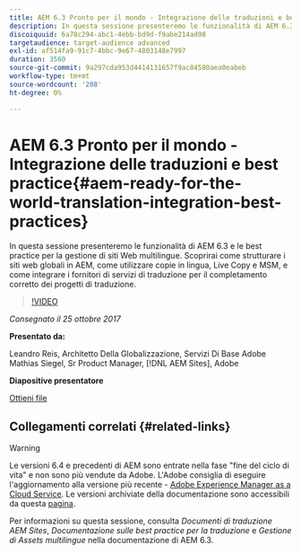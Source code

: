 ```yaml
---
title: AEM 6.3 Pronto per il mondo - Integrazione delle traduzioni e best practice
description: In questa sessione presenteremo le funzionalità di AEM 6.3 e le best practice per la gestione di siti Web multilingue. Scoprirai come strutturare i siti web globali in AEM, come utilizzare copie in lingua, Live Copy e MSM, e come integrare i fornitori di servizi di traduzione per il completamento corretto dei progetti di traduzione.
discoiquuid: 6a78c294-abc1-4ebb-bd9d-f9abe214ad98
targetaudience: target-audience advanced
exl-id: af514fa9-91c7-4bbc-9e67-4803148e7997
duration: 3560
source-git-commit: 9a297cda953d4414131657f9ac84580aea0eabeb
workflow-type: tm+mt
source-wordcount: '208'
ht-degree: 0%

---
```


# AEM 6.3 Pronto per il mondo - Integrazione delle traduzioni e best practice{#aem-ready-for-the-world-translation-integration-best-practices}

In questa sessione presenteremo le funzionalità di AEM 6.3 e le best practice per la gestione di siti Web multilingue. Scoprirai come strutturare i siti web globali in AEM, come utilizzare copie in lingua, Live Copy e MSM, e come integrare i fornitori di servizi di traduzione per il completamento corretto dei progetti di traduzione.

>[!VIDEO](https://video.tv.adobe.com/v/21532/?quality=9)

*Consegnato il 25 ottobre 2017*

**Presentato da:**

Leandro Reis, Architetto Della Globalizzazione, Servizi Di Base Adobe\
Mathias Siegel, Sr Product Manager, [!DNL AEM Sites], Adobe

**Diapositive presentatore**

[Ottieni file](assets/immerse-2017-translationpresentation-rev1.pdf)

## Collegamenti correlati {#related-links}

>[!WARNING]
>
>Le versioni 6.4 e precedenti di AEM sono entrate nella fase &quot;fine del ciclo di vita&quot; e non sono più vendute da Adobe.  L&#39;Adobe consiglia di eseguire l&#39;aggiornamento alla versione più recente - [Adobe Experience Manager as a Cloud Service](https://experienceleague.adobe.com/docs/experience-manager-cloud-service.html).  Le versioni archiviate della documentazione sono accessibili da questa [pagina](https://experienceleague.adobe.com/docs/experience-manager-release-information/aem-release-updates/previous-updates/aem-previous-versions.html?lang=it).
>
>Per informazioni su questa sessione, consulta *Documenti di traduzione AEM Sites*, *Documentazione sulle best practice per la traduzione* e *Gestione di Assets multilingue* nella documentazione di AEM 6.3.
